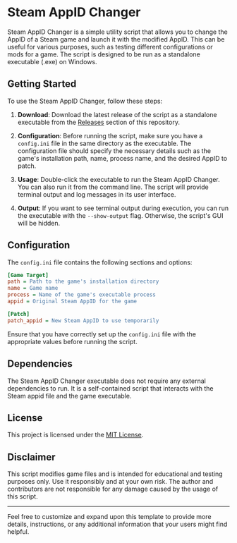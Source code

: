# Steam AppID Changer

Steam AppID Changer is a simple utility script that allows you to change the AppID of a Steam game and launch it with the modified AppID. This can be useful for various purposes, such as testing different configurations or mods for a game. The script is designed to be run as a standalone executable (.exe) on Windows.

## Getting Started

To use the Steam AppID Changer, follow these steps:

1.  **Download**: Download the latest release of the script as a standalone executable from the [Releases](https://github.com/Kioraga/steam-appid-changer/releases) section of this repository.

2.  **Configuration**: Before running the script, make sure you have a `config.ini` file in the same directory as the executable. The configuration file should specify the necessary details such as the game's installation path, name, process name, and the desired AppID to patch.

3.  **Usage**: Double-click the executable to run the Steam AppID Changer. You can also run it from the command line. The script will provide terminal output and log messages in its user interface.

4.  **Output**: If you want to see terminal output during execution, you can run the executable with the `--show-output` flag. Otherwise, the script's GUI will be hidden.

## Configuration

The `config.ini` file contains the following sections and options:

```ini
[Game Target]
path = Path to the game's installation directory
name = Game name
process = Name of the game's executable process
appid = Original Steam AppID for the game

[Patch]
patch_appid = New Steam AppID to use temporarily
```

Ensure that you have correctly set up the `config.ini` file with the appropriate values before running the script.

## Dependencies

The Steam AppID Changer executable does not require any external dependencies to run. It is a self-contained script that interacts with the Steam appid file and the game executable.

## License

This project is licensed under the [MIT License](https://github.com/Kioraga/steam-appid-changer/blob/main/LICENSE).

## Disclaimer

This script modifies game files and is intended for educational and testing purposes only. Use it responsibly and at your own risk. The author and contributors are not responsible for any damage caused by the usage of this script.

***

Feel free to customize and expand upon this template to provide more details, instructions, or any additional information that your users might find helpful.
